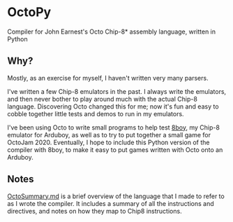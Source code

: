 # OctoPy
Compiler for John Earnest's Octo Chip-8\* assembly language, written in Python


## Why?

Mostly, as an exercise for myself, I haven't written very many parsers.

I've written a few Chip-8 emulators in the past. I always write the emulators, and then never bother to play around much with the actual Chip-8 language. Discovering Octo changed this for me; now it's fun and easy to cobble together little tests and demos to run in my emulators.

 I've been using Octo to write small programs to help test [8boy](https://github.com/jblebrun/8boy), my Chip-8 emulator for Arduboy, as well as to try to put together a small game for OctoJam 2020. Eventually, I hope to include this Python version of the compiler with 8boy, to make it easy to put games written with Octo onto an Arduboy.

## Notes
[OctoSummary.md](OctoSummary.md) is a brief overview of the language that I made to refer to as I wrote the compiler. It includes a summary of all the instructions and directives, and notes on how they map to Chip8 instructions.



